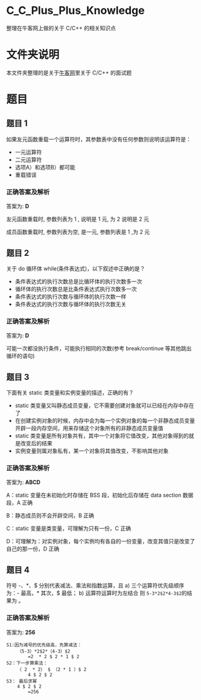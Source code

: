 # C_C_Plus_Plus_Knowledge
整理在牛客网上做的关于 C/C++ 的相关知识点

# 文件夹说明
本文件夹整理的是关于[牛客网](http://www.nowcoder.com/7651698)里关于 C/C++ 的面试题

# 题目
## 题目 1
如果友元函数重载一个运算符时，其参数表中没有任何参数则说明该运算符是：
* 一元运算符
* 二元运算符
* 选项A）和选项B）都可能
* 重载错误

### 正确答案及解析
答案为: **D**

友元函数重载时, 参数列表为 1 , 说明是 1 元, 为 2 说明是 2 元

成员函数重载时, 参数列表为空, 是一元, 参数列表是 1 ,为 2 元

## 题目 2
关于 do 循环体 while(条件表达式)，以下叙述中正确的是？
* 条件表达式的执行次数总是比循环体的执行次数多一次
* 循环体的执行次数总是比条件表达式执行次数多一次
* 条件表达式的执行次数与循环体的执行次数一样
* 条件表达式的执行次数与循环体的执行次数无关

### 正确答案及解析
答案为: **D**

可能一次都没执行条件，可能执行相同的次数(参考 break/continue 等其他跳出循环的语句)

## 题目 3
下面有关 static 类变量和实例变量的描述，正确的有？
* static 类变量又叫静态成员变量，它不需要创建对象就可以已经在内存中存在了
* 在创建实例对象的时候，内存中会为每一个实例对象的每一个非静态成员变量开辟一段内存空间，用来存储这个对象所有的非静态成员变量值
* static 类变量是所有对象共有，其中一个对象将它值改变，其他对象得到的就是改变后的结果
* 实例变量则属对象私有，某一个对象将其值改变，不影响其他对象

### 正确答案及解析
答案为: **ABCD**

A：static 变量在未初始化时存储在 BSS 段，初始化后存储在 data section 数据段，A 正确

B：静态成员则不会开辟空间，B 正确

C：static 变量是类变量，可理解为只有一份，C 正确

D：可理解为：对实例对象，每个实例均有各自的一份变量，改变其值只是改变了自己的那一份，D 正确

## 题目 4
符号 -、\*、$ 分别代表减法、乘法和指数运算，且
a) 三个运算符优先级顺序为：- 最高，\* 其次，$ 最低；
b) 运算符运算时为左结合
则 `5-3*2$2*4-3$2`的结果为  。

### 正确答案及解析
答案为: **256**

```
S1:因为减号的优先级高，先算减法：
    （5-3）*2$2*（4-3）$2
        =2  * 2 $ 2 * 1 $ 2
S2：下一步算乘法：
    （ 2  * 2） $ （2 * 1 ）$ 2
        4 $ 2 $ 2
S3： 最后求幂
    4 $ 2 $ 2
        =256
```